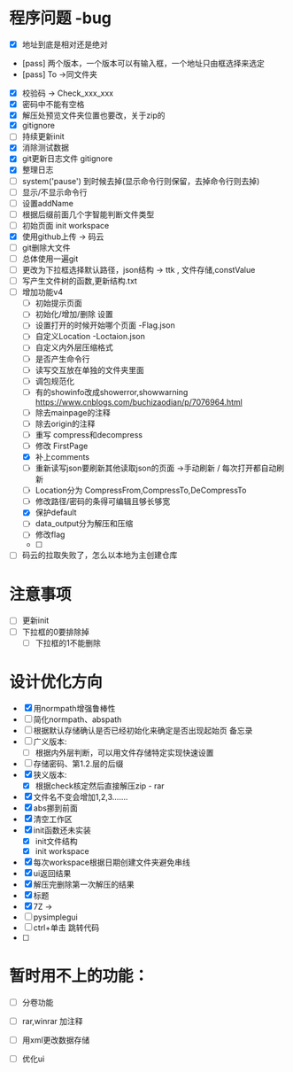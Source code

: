 # 程序问题 -bug
- [x] 地址到底是相对还是绝对
- [pass] 两个版本，一个版本可以有输入框，一个地址只由框选择来选定
- [pass] To ->同文件夹
- [x] 校验码 -> Check_xxx_xxx
- [x] 密码中不能有空格
- [x] 解压处预览文件夹位置也要改，关于zip的
- [x] gitignore
- [ ] 持续更新init
- [x] 消除测试数据
- [x] git更新日志文件 gitignore
- [x] 整理日志
- [ ] system('pause') 到时候去掉(显示命令行则保留，去掉命令行则去掉)
- [ ] 显示/不显示命令行
- [ ] 设置addName
- [ ] 根据后缀前面几个字智能判断文件类型
- [ ] 初始页面 init workspace
- [x] 使用github上传  -> 码云
- [ ] git删除大文件
- [ ] 总体使用一遍git
- [ ] 更改为下拉框选择默认路径，json结构 -> ttk , 文件存储,constValue
- [ ] 写产生文件树的函数,更新结构.txt
- [ ] 增加功能v4
    - [ ] 初始提示页面
    - [ ] 初始化/增加/删除 设置
    - [ ] 设置打开的时候开始哪个页面   -Flag.json
    - [ ] 自定义Location            -Loctaion.json
    - [ ] 自定义内外层压缩格式
    - [ ] 是否产生命令行
    - [ ] 读写交互放在单独的文件夹里面
    - [ ] 调包规范化
    - [ ] 有的showinfo改成showerror,showwarning    https://www.cnblogs.com/buchizaodian/p/7076964.html
    - [ ] 除去mainpage的注释
    - [ ] 除去origin的注释
    - [ ] 重写 compress和decompress
    - [ ] 修改 FirstPage
    - [x] 补上comments
    - [ ] 重新读写json要刷新其他读取json的页面 ->手动刷新 / 每次打开都自动刷新
    - [ ] Location分为 CompressFrom,CompressTo,DeCompressTo
    - [ ] 修改路径/密码的条得可编辑且够长够宽
    - [x] 保护default
    - [ ] data_output分为解压和压缩
    - [ ] 修改flag
    - [ ] 
- [ ] 码云的拉取失败了，怎么以本地为主创建仓库

# 注意事项
 - [ ] 更新init
 - [ ] 下拉框的0要排除掉
   - [ ] 下拉框的1不能删除

# 设计优化方向    
- [x] 用normpath增强鲁棒性
- [ ] 简化normpath、abspath
- [ ] 根据默认存储确认是否已经初始化来确定是否出现起始页
备忘录
- [ ] 广义版本:
    - [ ] 根据内外层判断，可以用文件存储特定实现快速设置
- [ ] 存储密码、第1.2.层的后缀
- [x] 狭义版本:
    - [x] 根据check核定然后直接解压zip - rar
- [x] 文件名不变会增加1,2,3.......
- [x] abs挪到前面
- [x] 清空工作区
- [x] init函数还未实装
    - [x] init文件结构
    - [x] init workspace
- [x] 每次workspace根据日期创建文件夹避免串线
- [x] ui返回结果
- [x] 解压完删除第一次解压的结果
- [x] 标题
- [x] 7Z ->
- [ ] pysimplegui
- [ ] ctrl+单击 跳转代码
- [ ] 

    
# 暂时用不上的功能：
- [ ] 分卷功能
- [ ] rar,winrar 加注释

- [ ] 用xml更改数据存储

- [ ] 优化ui

